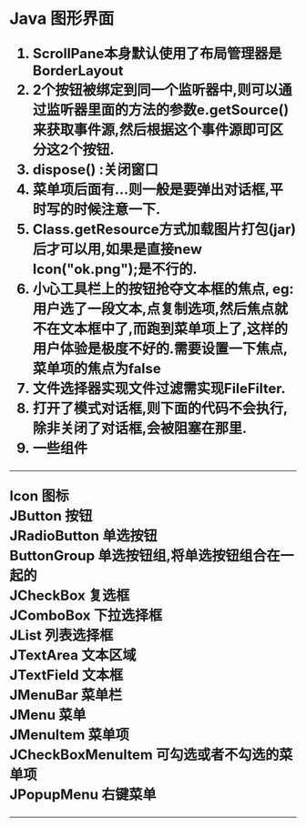 # Java 图形界面 #
<font size="5"><b>
1. ScrollPane本身默认使用了布局管理器是BorderLayout<br/>
2. 2个按钮被绑定到同一个监听器中,则可以通过监听器里面的方法的参数e.getSource()来获取事件源,然后根据这个事件源即可区分这2个按钮.<br/>
3. dispose() :关闭窗口<br/>
4. 菜单项后面有...则一般是要弹出对话框,平时写的时候注意一下.<br/>
5. Class.getResource方式加载图片打包(jar)后才可以用,如果是直接new Icon("ok.png");是不行的.<br/>
6. 小心工具栏上的按钮抢夺文本框的焦点, eg:用户选了一段文本,点复制选项,然后焦点就不在文本框中了,而跑到菜单项上了,这样的用户体验是极度不好的.需要设置一下焦点,菜单项的焦点为false<br/>
7. 文件选择器实现文件过滤需实现FileFilter.<br/>
8. 打开了模式对话框,则下面的代码不会执行,除非关闭了对话框,会被阻塞在那里.<br/>
9. 一些组件<br/>
---------------------------------------------------------------------------
Icon  图标<br/>
JButton 按钮<br/>
JRadioButton 单选按钮<br/>
ButtonGroup 单选按钮组,将单选按钮组合在一起的<br/>
JCheckBox  复选框<br/>
JComboBox 下拉选择框<br/>
JList 列表选择框<br/>
JTextArea 文本区域<br/>
JTextField 文本框   <br/>
JMenuBar 菜单栏<br/>
JMenu 菜单<br/>
JMenuItem 菜单项<br/>
JCheckBoxMenuItem 可勾选或者不勾选的菜单项<br/>
JPopupMenu 右键菜单<br/>

---------------------------------------------------------------------------
</b></font>